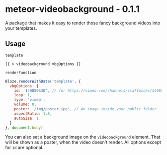 # meteor-videobackground - 0.1.1
A package that makes it easy to render those fancy background videos into your templates.

## Usage

`template`
```
{{ > videobackground vbgOptions }}
```

`renderFunction`
```js
Blaze.renderWithData('template', {
  vbgOptions: {
    id: '140850530', // for https://vimeo.com/channels/staffpicks/140850530
    loop: 1,
    type: 'vimeo',
    volume: 0,
    poster: '/img/poster.jpg', // An image inside your public folder
    aspectRatio: 1.8,
    autoSize: 1
  }
}, document.body)
```

You can also set a background image on the `videobackground` element. That will be shown as a poster, when the video doesn't render. All options except for `ìd` are optional.
